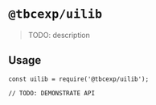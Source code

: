 # `@tbcexp/uilib`

> TODO: description

## Usage

```
const uilib = require('@tbcexp/uilib');

// TODO: DEMONSTRATE API
```
